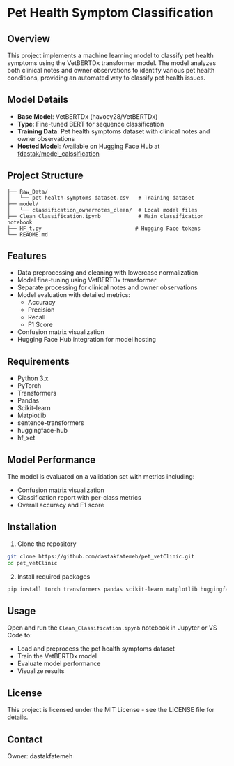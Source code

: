 # Pet Health Symptom Classification

## Overview
This project implements a machine learning model to classify pet health symptoms using the VetBERTDx transformer model. The model analyzes both clinical notes and owner observations to identify various pet health conditions, providing an automated way to classify pet health issues.

## Model Details
- **Base Model**: VetBERTDx (havocy28/VetBERTDx)
- **Type**: Fine-tuned BERT for sequence classification
- **Training Data**: Pet health symptoms dataset with clinical notes and owner observations
- **Hosted Model**: Available on Hugging Face Hub at [fdastak/model_calssification](https://huggingface.co/fdastak/model_calssification)

## Project Structure
```
├── Raw_Data/
│   └── pet-health-symptoms-dataset.csv   # Training dataset
├── model/
│   └── classification_ownernotes_clean/  # Local model files
├── Clean_Classification.ipynb            # Main classification notebook
├── HF_t.py                              # Hugging Face tokens
└── README.md
```

## Features
- Data preprocessing and cleaning with lowercase normalization
- Model fine-tuning using VetBERTDx transformer
- Separate processing for clinical notes and owner observations
- Model evaluation with detailed metrics:
  - Accuracy
  - Precision
  - Recall
  - F1 Score
- Confusion matrix visualization
- Hugging Face Hub integration for model hosting

## Requirements
- Python 3.x
- PyTorch
- Transformers
- Pandas
- Scikit-learn
- Matplotlib
- sentence-transformers
- huggingface-hub
- hf_xet

## Model Performance
The model is evaluated on a validation set with metrics including:
- Confusion matrix visualization
- Classification report with per-class metrics
- Overall accuracy and F1 score

## Installation
1. Clone the repository
```bash
git clone https://github.com/dastakfatemeh/pet_vetClinic.git
cd pet_vetClinic
```

2. Install required packages
```bash
pip install torch transformers pandas scikit-learn matplotlib huggingface
```

## Usage
Open and run the `Clean_Classification.ipynb` notebook in Jupyter or VS Code to:
- Load and preprocess the pet health symptoms dataset
- Train the VetBERTDx model
- Evaluate model performance
- Visualize results

## License
This project is licensed under the MIT License - see the LICENSE file for details.

## Contact
Owner: dastakfatemeh
